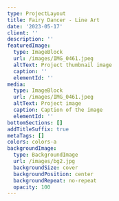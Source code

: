 ```yaml
---
type: ProjectLayout
title: Fairy Dancer - Line Art
date: '2023-05-17'
client: ''
description: ''
featuredImage:
  type: ImageBlock
  url: /images/IMG_0461.jpeg
  altText: Project thumbnail image
  caption: ''
  elementId: ''
media:
  type: ImageBlock
  url: /images/IMG_0461.jpeg
  altText: Project image
  caption: Caption of the image
  elementId: ''
bottomSections: []
addTitleSuffix: true
metaTags: []
colors: colors-a
backgroundImage:
  type: BackgroundImage
  url: /images/bg2.jpg
  backgroundSize: cover
  backgroundPosition: center
  backgroundRepeat: no-repeat
  opacity: 100
---
```

